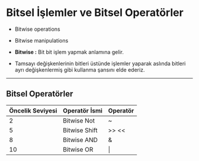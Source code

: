 # Bitsel İşlemler ve Bitsel Operatörler

* Bitwise operations
* Bitwise manipulations

* **Bitwise :** Bit bit işlem yapmak anlamına gelir.

* Tamsayı değişkenlerinin bitleri üstünde işlemler yaparak aslında bitleri ayrı değişkenlermiş gibi kullanma şansını elde ederiz.

--------------------------------------------------------------------------------------------------------------------------------------------

## Bitsel Operatörler

| Öncelik Seviyesi | Operatör İsmi| Operatör | 
|--|--|--|
| 2 | Bitwise Not | ~ |
| 5 | Bitwise Shift | >> << | 
| 8 | Bitwise AND | & |
| 10 | Bitwise OR | \| |






















































































































































  
